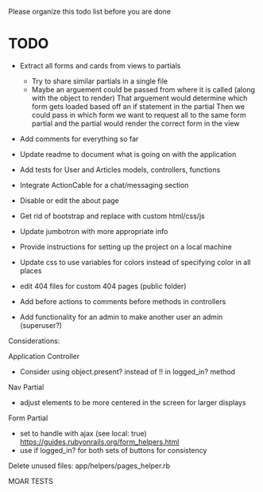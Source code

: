 Please organize this todo list before you are done

# TODO
* Extract all forms and cards from views to partials
  * Try to share similar partials in a single file
  * Maybe an arguement could be passed from where it is called (along with the object to render)
    That arguement would determine which form gets loaded based off an if statement in the partial
    Then we could pass in which form we want to request all to the same form partial
     and the partial would render the correct form in the view
* Add comments for everything so far
* Update readme to document what is going on with the application
* Add tests for User and Articles models, controllers, functions

* Integrate ActionCable for a chat/messaging section
* Disable or edit the about page
* Get rid of bootstrap and replace with custom html/css/js
* Update jumbotron with more appropriate info

* Provide instructions for setting up the project on a local machine

* Update css to use variables for colors instead of specifying color in all places

* edit 404 files for custom 404 pages (public folder)

* Add before actions to comments before methods in controllers

* Add functionality for an admin to make another user an admin (superuser?)

Considerations:

  Application Controller
  * Consider using object.present? instead of !! in logged_in? method

  Nav Partial
  * adjust elements to be more centered in the screen for larger displays

  Form Partial
  * set to handle with ajax (see local: true) https://guides.rubyonrails.org/form_helpers.html
  * use if logged_in? for both sets of buttons for consistency

  Delete unused files:
    app/helpers/pages_helper.rb

  MOAR TESTS


